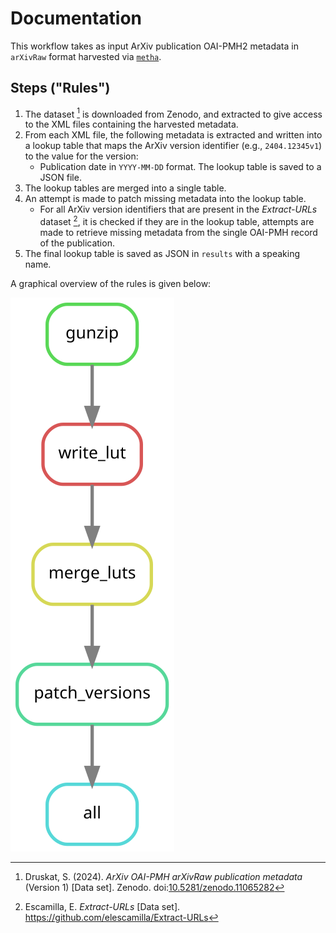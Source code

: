 # Documentation

This workflow takes as input ArXiv publication OAI-PMH2 metadata in `arXivRaw` format harvested via 
[`metha`](https://github.com/miku/metha).

## Steps ("Rules")

1. The dataset [^1] is downloaded from Zenodo, and extracted to give access to the XML files containing 
the harvested metadata.
2. From each XML file, the following metadata is extracted and written into a lookup table that maps
the ArXiv version identifier (e.g., `2404.12345v1`) to the value for the version:
    - Publication date in `YYYY-MM-DD` format.
The lookup table is saved to a JSON file.
3. The lookup tables are merged into a single table.
4. An attempt is made to patch missing metadata into the lookup table.
    - For all ArXiv version identifiers that are present in the *Extract-URLs* dataset [^2], it is checked if they are in the
      lookup table, attempts are made to retrieve missing metadata from the single OAI-PMH record of the publication.  
5. The final lookup table is saved as JSON in `results` with a speaking name.

A graphical overview  of the rules is given below:

![Rulegraph of the rules described above, generated via `snakemake --rulegraph | dot -Tsvg > rulegraph.svg` run in the repository root.](../rulegraph.svg)

[^1]: Druskat, S. (2024). _ArXiv OAI-PMH arXivRaw publication metadata_ (Version 1) [Data set]. Zenodo. doi:[10.5281/zenodo.11065282](https://doi.org/10.5281/zenodo.11065282)
[^2]: Escamilla, E. _Extract-URLs_ [Data set]. <https://github.com/elescamilla/Extract-URLs>